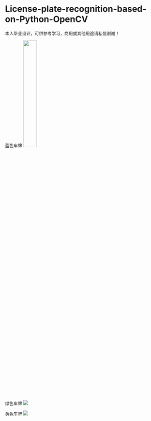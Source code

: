 # License-plate-recognition-based-on-Python-OpenCV
本人毕业设计，可供参考学习，商用或其他用途请私信谢谢！

蓝色车牌
<img src="https://jsd.cdn.zzko.cn/gh/Letget/License-plate-recognition-based-on-Python-OpenCV@master/display/blue.jpg" width="30%">

绿色车牌
![](https://jsd.cdn.zzko.cn/gh/Letget/License-plate-recognition-based-on-Python-OpenCV@master/display/green.jpg)

黄色车牌
![](https://jsd.cdn.zzko.cn/gh/Letget/License-plate-recognition-based-on-Python-OpenCV@master/display/yellow.jpg)

